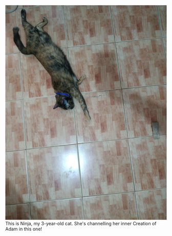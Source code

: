 ---
---
<img class="pic" src="/assets/img/ninja.jpg" alt="Ninja">
This is Ninja, my 3-year-old cat. She's channelling her inner Creation of Adam in this one!
